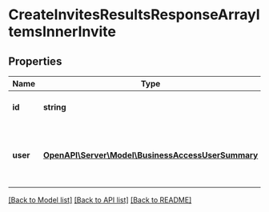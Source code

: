 # CreateInvitesResultsResponseArrayItemsInnerInvite

## Properties
Name | Type | Description | Notes
------------ | ------------- | ------------- | -------------
**id** | **string** | Unique identifier of the invite/request. | [optional] 
**user** | [**OpenAPI\Server\Model\BusinessAccessUserSummary**](BusinessAccessUserSummary.md) | Metadata for the member/partner that was sent the invite/request. | [optional] 

[[Back to Model list]](../README.md#documentation-for-models) [[Back to API list]](../README.md#documentation-for-api-endpoints) [[Back to README]](../README.md)


